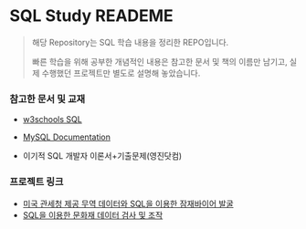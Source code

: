 # SQL Study READEME

> 해당 Repository는 SQL 학습 내용을 정리한 REPO입니다.
>
> 빠른 학습을 위해 공부한 개념적인 내용은 참고한 문서 및 책의 이름만 남기고, 실제 수행했던 프로젝트만 별도로 설명해 놓았습니다.



### 참고한 문서 및 교재

- [w3schools SQL](https://www.w3schools.com/sql/sql_stored_procedures.asp)

- [MySQL Documentation](https://dev.mysql.com/doc/)
- 이기적 SQL 개발자 이론서+기출문제(영진닷컴)



### 프로젝트 링크

- [미국 관세청 제공 무역 데이터와 SQL을 이용한 잠재바이어 발굴]()
- [SQL을 이용한 문화재 데이터 검사 및 조작]() 